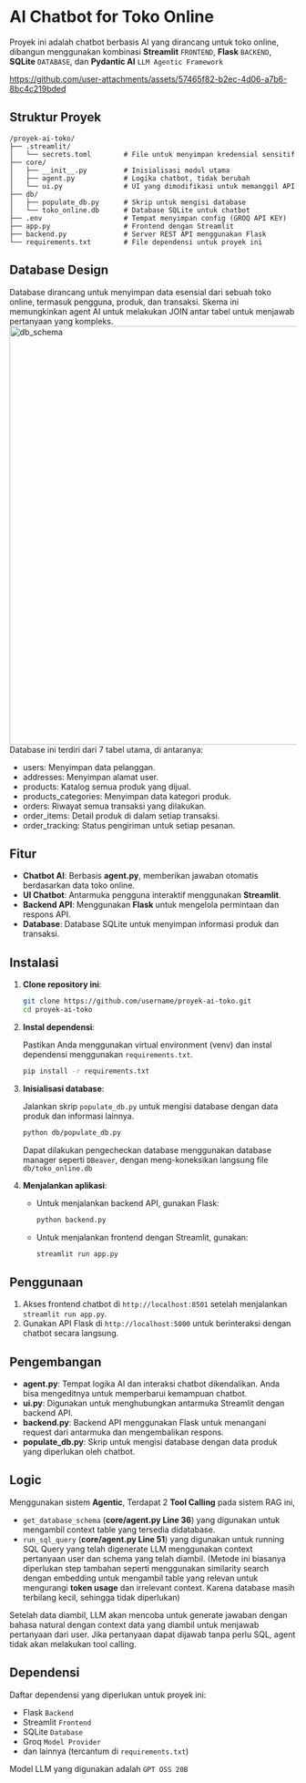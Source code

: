 # AI Chatbot for Toko Online

Proyek ini adalah chatbot berbasis AI yang dirancang untuk toko online, dibangun menggunakan kombinasi **Streamlit** `FRONTEND`, **Flask** `BACKEND`, **SQLite** `DATABASE`, dan **Pydantic AI** `LLM Agentic Framework`

https://github.com/user-attachments/assets/57465f82-b2ec-4d06-a7b6-8bc4c219bded


## Struktur Proyek

```
/proyek-ai-toko/
├── .streamlit/
│   └── secrets.toml        # File untuk menyimpan kredensial sensitif
├── core/
│   ├── __init__.py         # Inisialisasi modul utama
│   ├── agent.py            # Logika chatbot, tidak berubah
│   └── ui.py               # UI yang dimodifikasi untuk memanggil API
├── db/
│   ├── populate_db.py      # Skrip untuk mengisi database
│   └── toko_online.db      # Database SQLite untuk chatbot
├── .env                    # Tempat menyimpan config (GROQ API KEY)
├── app.py                  # Frontend dengan Streamlit
├── backend.py              # Server REST API menggunakan Flask
└── requirements.txt        # File dependensi untuk proyek ini
```

## Database Design
Database dirancang untuk menyimpan data esensial dari sebuah toko online, termasuk pengguna, produk, dan transaksi. Skema ini memungkinkan agent AI untuk melakukan JOIN antar tabel untuk menjawab pertanyaan yang kompleks.
<img width="1019" height="735" alt="db_schema" src="https://github.com/user-attachments/assets/8d3750df-9a48-49b5-9d45-f117d836a710" />
Database ini terdiri dari 7 tabel utama, di antaranya:
- users: Menyimpan data pelanggan.
- addresses: Menyimpan alamat user.
- products: Katalog semua produk yang dijual.
- products_categories: Menyimpan data kategori produk.
- orders: Riwayat semua transaksi yang dilakukan.
- order_items: Detail produk di dalam setiap transaksi.
- order_tracking: Status pengiriman untuk setiap pesanan.

## Fitur

- **Chatbot AI**: Berbasis **agent.py**, memberikan jawaban otomatis berdasarkan data toko online.
- **UI Chatbot**: Antarmuka pengguna interaktif menggunakan **Streamlit**.
- **Backend API**: Menggunakan **Flask** untuk mengelola permintaan dan respons API.
- **Database**: Database SQLite untuk menyimpan informasi produk dan transaksi.

## Instalasi

1. **Clone repository ini**:

   ```bash
   git clone https://github.com/username/proyek-ai-toko.git
   cd proyek-ai-toko
   ```

2. **Instal dependensi**:

   Pastikan Anda menggunakan virtual environment (venv) dan instal dependensi menggunakan `requirements.txt`.

   ```bash
   pip install -r requirements.txt
   ```

3. **Inisialisasi database**:

   Jalankan skrip `populate_db.py` untuk mengisi database dengan data produk dan informasi lainnya.

   ```bash
   python db/populate_db.py
   ```

   Dapat dilakukan pengecheckan database menggunakan database manager seperti `DBeaver`, dengan meng-koneksikan langsung file `db/toko_online.db`
4. **Menjalankan aplikasi**:

   - Untuk menjalankan backend API, gunakan Flask:

     ```bash
     python backend.py
     ```

   - Untuk menjalankan frontend dengan Streamlit, gunakan:

     ```bash
     streamlit run app.py
     ```

## Penggunaan

1. Akses frontend chatbot di `http://localhost:8501` setelah menjalankan `streamlit run app.py`.
2. Gunakan API Flask di `http://localhost:5000` untuk berinteraksi dengan chatbot secara langsung.

## Pengembangan

- **agent.py**: Tempat logika AI dan interaksi chatbot dikendalikan. Anda bisa mengeditnya untuk memperbarui kemampuan chatbot.
- **ui.py**: Digunakan untuk menghubungkan antarmuka Streamlit dengan backend API.
- **backend.py**: Backend API menggunakan Flask untuk menangani request dari antarmuka dan mengembalikan respons.
- **populate_db.py**: Skrip untuk mengisi database dengan data produk yang diperlukan oleh chatbot.

## Logic
Menggunakan sistem **Agentic**,
Terdapat 2 **Tool Calling** pada sistem RAG ini, 
- `get_database_schema` (**core/agent.py Line 36**) yang digunakan untuk mengambil context table yang tersedia didatabase.
- `run_sql_query` (**core/agent.py Line 51**) yang digunakan untuk running SQL Query yang telah digenerate LLM menggunakan context pertanyaan user dan schema yang telah diambil. (Metode ini biasanya diperlukan step tambahan seperti menggunakan similarity search dengan embedding untuk mengambil table yang relevan untuk mengurangi **token usage** dan irrelevant context. Karena database masih terbilang kecil, sehingga tidak diperlukan)

Setelah data diambil, LLM akan mencoba untuk generate jawaban dengan bahasa natural dengan context data yang diambil untuk menjawab pertanyaan dari user. Jika pertanyaan dapat dijawab tanpa perlu SQL, agent tidak akan melakukan tool calling.

## Dependensi

Daftar dependensi yang diperlukan untuk proyek ini:

- Flask `Backend`
- Streamlit `Frontend`
- SQLite `Database`
- Groq `Model Provider`
- dan lainnya (tercantum di `requirements.txt`)

Model LLM yang digunakan adalah `GPT OSS 20B`   
